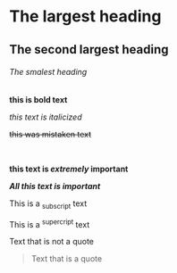 # The largest heading

## The second largest heading

###### The smalest heading

**this is bold text**

_this text is italicized_

~~this was mistaken text~~

<br>

**this text is _extremely_ important**

**_All this text is important_**

This is a <sub>subscript</sub> text

This is a <sup>supercript</sup> text

Text that is not a quote

> Text that is a quote

